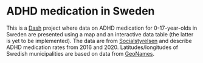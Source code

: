 # ADHD medication in Sweden
This is a [Dash](https://dash.plotly.com/) project where data on ADHD medication for 0-17-year-olds in Sweden are presented using a map and an interactive data table (the latter is yet to be implemented). The data are from [Socialstyrelsen](https://www.socialstyrelsen.se/) and describe ADHD medication rates from 2016 and 2020. Latitudes/longitudes of Swedish municipalities are based on data from [GeoNames](https://www.geonames.org/). 
